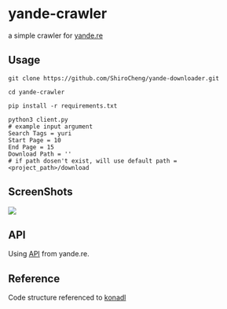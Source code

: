# yande-crawler

a simple crawler for [yande.re](https://yande.re)

## Usage

```shell
git clone https://github.com/ShiroCheng/yande-downloader.git

cd yande-crawler

pip install -r requirements.txt

python3 client.py
# example input argument
Search Tags = yuri
Start Page = 10
End Page = 15
Download Path = ''	
# if path dosen't exist, will use default path = <project_path>/download
```

## ScreenShots
![](https://raw.githubusercontent.com/ShiroCheng/pic/master/yande-crawler_screenshots_2.png)

## API

Using  [API](https://yande.re/help/api) from yande.re.



## Reference

Code structure referenced to [konadl](https://github.com/k4yt3x/konadl)